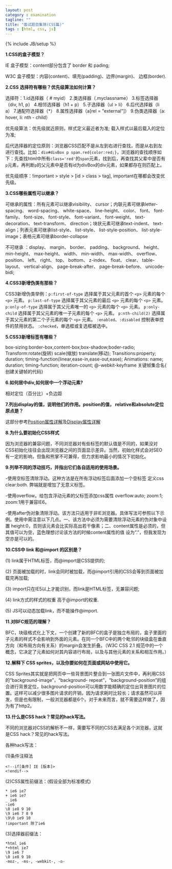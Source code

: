 ```yaml
---
layout: post
category : examination
tagline: ""
title: "面试题目集锦(CSS篇)"
tags : [html, css, js]
---
```

{% include JB/setup %}

**1.CSS的盒子模型？**

IE 盒子模型：content部分包含了 border 和 pading;

W3C 盒子模型：内容(content)、填充(padding)、边界(margin)、 边框(border).

**2.CSS 选择符有哪些？优先级算法如何计算？**

选择符：1.id选择器（ # myid） 2.类选择器（.myclassname） 3.标签选择器（div, h1, p） 4.相邻选择器（h1 + p） 5.子选择器（ul > li） 6.后代选择器（li a） 7.通配符选择器（*） 8.属性选择器（a[rel = "external"]） 9.伪类选择器（a: hover, li: nth - child）

优先级算法：优先级就近原则，样式定义最近者为准; 载入样式以最后载入的定位为准; 

后代选择器的定位原则：浏览器CSS匹配不是从左到右进行查找，而是从右到左进行查找。比如：`div#divBox p span.red{color:red;}`，浏览器的查找顺序如下：先查找html中所有`class='red'`的`span`元素，找到后，再查找其父辈中是否有`p`元素，再判断`p`的父元素中是否有id为divBox的div元素，如果都存在则匹配上。

优先级顺序：!important > style > [id > class > tag], important在哪都会改变优先级。

**3.CSS哪些属性可以继承？**

可继承的属性：所有元素可以继承visibility、 cursor；内联元素可继承letter-spacing、 word-spacing、 white-space、 line-height、 color、 font、 font-family、 font-size、 font-style、 font-variant、 font-weight、 text-decoration、 text-transform、 direction；块状元素可继承text-indent、 text-align；列表元素可继承list-style、 list-style、 list-style-position、 list-style-image；表格元素可继承border-collapse

不可继承 ：display、 margin、 border、 padding、 background、 height、 min-height、 max-height、 width、 min-width、 max-width、 overflow、 position、 left、 right、 top、 bottom、 z-index、 float、 clear、 table-layout、 vertical-align、 page-break-after、 page-break-before、 unicode-bidi;


**4.CSS3新增伪类有那些？**

CSS3新增伪类举例：`p:first-of-type` 选择属于其父元素的首个 `<p>` 元素的每个 `<p>` 元素。 `p:last-of-type` 选择属于其父元素的最后 `<p>` 元素的每个 `<p>` 元素。 `p:only-of-type` 选择属于其父元素唯一的 `<p>` 元素的每个 `<p>` 元素。 `p:only-child` 选择属于其父元素的唯一子元素的每个 `<p>` 元素。 `p:nth-child(2)` 选择属于其父元素的第二个子元素的每个 `<p>` 元素。 `:enabled`、`:disabled` 控制表单控件的禁用状态。 `:checked`，单选框或复选框被选中。 

**5.CSS3新增标签有哪些？**

box-sizing:border-box,content-box;box-shadow;boder-radio;
Transform:rotate(旋转) scale(缩放) translate(移动);
Transitions:property; duration; timing-function(linear,ease-in,ease-out,ease);
Animations: name; duration; timing-function; iteration-count;
@-webkit-keyframe 关键帧集合名{ 创建关键帧的代码}


**6.如何居中div,如何居中一个浮动元素?**

相对定位（百分比）+负边距

**7.列出display的值，说明他们的作用。position的值， relative和absolute定位原点是？**

这部分参考[Position属性详解](http://tim-ju.github.io/css/2015/04/02/1/)及[Display属性详解](http://tim-ju.github.io/css/2015/04/01/2/)

**8.为什么要初始化CSS样式**

因为浏览器的兼容问题，不同浏览器对有些标签的默认值是不同的，如果没对CSS初始化往往会出现浏览器之间的页面显示差异。当然，初始化样式会对SEO有一定的影响，但鱼和熊掌不可兼得，但力求影响最小的情况下初始化。

**9.列举不同的浮动技巧，并指出它们各自适用的使用场景。**

-使用空标签清除浮动。这种方法是在所有浮动标签后面添加一个空标签 定义css clear:both. 弊端就是增加了无意义标签。

-使用overflow。给包含浮动元素的父标签添加css属性 overflow:auto; zoom:1; zoom:1用于兼容IE6。

-使用after伪对象清除浮动。该方法只适用于非IE浏览器。具体写法可参照以下示例。使用中需注意以下几点。一、该方法中必须为需要清除浮动元素的伪对象中设置 height:0，否则该元素会比实际高出若干像素；二、content属性是必须的，但其值可以为空，蓝色理想讨论该方法的时候content属性的值 设为”.”，但我发现为空亦是可以的。

**10.CSS中 link 和@import 的区别是？**

(1) link属于HTML标签，而@import是CSS提供的; 

(2) 页面被加载的时，link会同时被加载，而@import引用的CSS会等到页面被加载完再加载;

(3) import只在IE5以上才能识别，而link是HTML标签，无兼容问题; 

(4) link方式的样式的权重 高于@import的权重.

(5) JS可以动态加载link，而不能操作@import.

**11.对BFC规范的理解？**

 BFC，块级格式化上下文，一个创建了新的BFC的盒子是独立布局的，盒子里面的子元素的样式不会影响到外面的元素。在同一个BFC中的两个毗邻的块级盒在垂直方向（和布局方向有关系）的margin会发生折叠。（W3C CSS 2.1 规范中的一个概念，它决定了元素如何对其内容进行布局，以及与其他元素的关系和相互作用。）

 **12.解释下 CSS sprites，以及你要如何在页面或网站中使用它。**

 CSS Sprites其实就是把网页中一些背景图片整合到一张图片文件中，再利用CSS的“background-image”，“background- repeat”，“background-position”的组合进行背景定位，background-position可以用数字能精确的定位出背景图片的位置。这样可以减少很多图片请求的开销，因为请求耗时比较长；请求虽然可以并发，但是也有限制，一般浏览器都是6个。对于未来而言，就不需要这样做了，因为有了http2。

**13.什么是CSS hack？常见的hack写法。**

不同的浏览器对CSS的解析不一样，需要写不同的CSS去满足各个浏览器，这就是CSS hack？常见的hack写法。

各种hack写法：

(1)条件注释法

	<!--if[条件] IE [版本]>
	<!endif-->

(2)CSS属性前缀法：(假设全部为标准模式)

	* ie6 ie7
	+ ie6 ie7
	_ ie6
	-ie6
	\0 ie8 9 10
	\9 ie6 7 8 9
	\9\0 ie9 10
	!important 除了ie6

(3)选择器前缀法：

	*html ie6
	*+html ie7
	\9 ie6 7
	\0 ie8 9 10
	-moz-, -ms-, -webkit-, -o-
